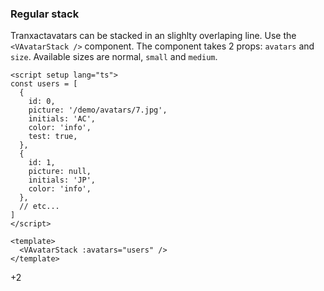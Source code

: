 ### Regular stack

Tranxactavatars can be stacked in an slighlty overlaping line.
Use the `<VAvatarStack />` component. The component takes 2 props:
`avatars` and `size`. Available sizes are normal, `small` and `medium`.

<!--code-->

```vue
<script setup lang="ts">
const users = [
  {
    id: 0,
    picture: '/demo/avatars/7.jpg',
    initials: 'AC',
    color: 'info',
    test: true,
  },
  {
    id: 1,
    picture: null,
    initials: 'JP',
    color: 'info',
  },
  // etc...
]
</script>

<template>
  <VAvatarStack :avatars="users" />
</template>
```

<!--/code-->

<!--example-->
<div class="avatar-stack">
    <VAvatar picture="/demo/avatars/7.jpg" />
    <VAvatar initials="JO" color="info" />
    <VAvatar picture="/images/avatars/svg/vuero-1.svg" />
    <VAvatar picture="/demo/avatars/5.jpg" />
    <VAvatar initials="CP" color="success" />
    <VAvatar picture="/demo/avatars/5.jpg" />
    <div class="v-avatar">
        <span class="avatar is-more">
            <span class="inner">
                <span>+2</span>
            </span>
        </span>
    </div>
</div>

<!--/example-->
